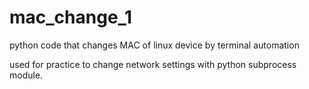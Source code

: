 # mac_change_1
python code that changes MAC of linux device by terminal automation

used for practice to change network settings with python subprocess module.
